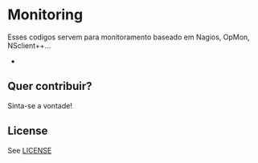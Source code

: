 # Monitoring

Esses codigos servem para monitoramento baseado em Nagios, OpMon, NSclient++...

 - 

## Quer contribuir?
Sinta-se a vontade!


## License
See [LICENSE](LICENSE)
